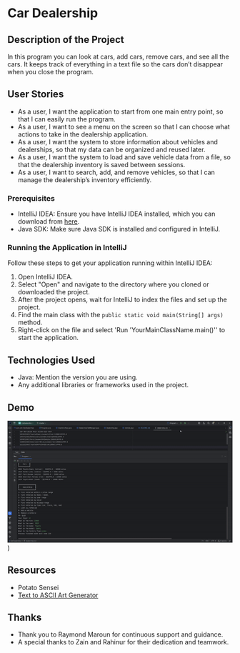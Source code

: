 # Car Dealership

## Description of the Project

In this program you can look at cars, add cars, remove cars, and see all the cars. 
It keeps track of everything in a text file so the cars don’t disappear when you close the program.
## User Stories


- As a user, I want the application to start from one main entry point, so that I can easily run the program.
- As a user, I want to see a menu on the screen so that I can choose what actions to take in the dealership application.
- As a user, I want the system to store information about vehicles and dealerships, so that my data can be organized and reused later.
- As a user, I want the system to load and save vehicle data from a file, so that the dealership inventory is saved between sessions.
- As a user, I want to search, add, and remove vehicles, so that I can manage the dealership’s inventory efficiently.

### Prerequisites

- IntelliJ IDEA: Ensure you have IntelliJ IDEA installed, which you can download from [here](https://www.jetbrains.com/idea/download/).
- Java SDK: Make sure Java SDK is installed and configured in IntelliJ.

### Running the Application in IntelliJ

Follow these steps to get your application running within IntelliJ IDEA:

1. Open IntelliJ IDEA.
2. Select "Open" and navigate to the directory where you cloned or downloaded the project.
3. After the project opens, wait for IntelliJ to index the files and set up the project.
4. Find the main class with the `public static void main(String[] args)` method.
5. Right-click on the file and select 'Run 'YourMainClassName.main()'' to start the application.

## Technologies Used

- Java: Mention the version you are using.
- Any additional libraries or frameworks used in the project.

## Demo


![CarDealership GIF.gif](CarDealership%20GIF.gif))

## Resources


- Potato Sensei
- [Text to ASCII Art Generator](https://patorjk.com/software/taag/#p=display&f=Big&t=Finance&x=none&v=4&h=4&w=80&we=false)


## Thanks


- Thank you to Raymond Maroun for continuous support and guidance.
- A special thanks to Zain and Rahinur for their dedication and teamwork.
